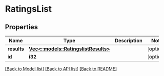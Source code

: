 # RatingsList

## Properties

Name | Type | Description | Notes
------------ | ------------- | ------------- | -------------
**results** | [**Vec<::models::RatingslistResults>**](RatingslistResults.md) |  | [optional]
**id** | **i32** |  | [optional] 

[[Back to Model list]](../README.md#documentation-for-models) [[Back to API list]](../README.md#documentation-for-api-endpoints) [[Back to README]](../README.md)


